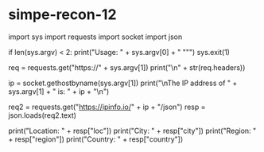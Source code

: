 # simpe-recon-12
import sys
import requests
import socket
import json

if len(sys.argv) < 2:
    print("Usage: " + sys.argv[0] + " \"<url>\"")
    sys.exit(1)

req = requests.get("https://" + sys.argv[1])
print("\n" + str(req.headers))

ip = socket.gethostbyname(sys.argv[1])
print("\nThe IP address of " + sys.argv[1] + " is: " + ip + "\n")

req2 = requests.get("https://ipinfo.io/" + ip + "/json")
resp = json.loads(req2.text)

print("Location: " + resp["loc"])
print("City: " + resp["city"])
print("Region: " + resp["region"])
print("Country: " + resp["country"])
